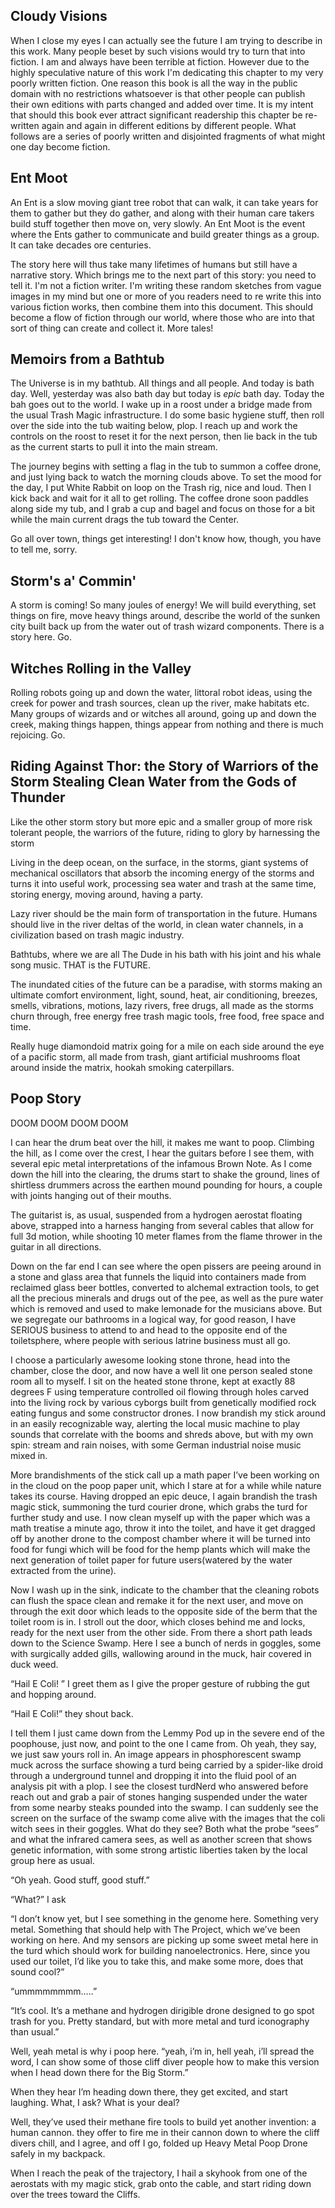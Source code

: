 ## Cloudy Visions

When I close my eyes I can actually see the future I am trying to describe in this work.  Many people beset by such visions would try to turn that into fiction.  I am and always have been terrible at fiction.  However due to the highly speculative nature of this work I'm dedicating this chapter to my very poorly written fiction.  One reason this book is all the way in the public domain with no restrictions whatsoever is that other people can publish their own editions with parts changed and added over time.  It is my intent that should this book ever attract significant readership this chapter be re-written again and again in different editions by different people.  What follows are a series of poorly written and disjointed fragments of what might one day become fiction.  

## Ent Moot

An Ent is a slow moving giant tree robot that can walk, it can take years for them to gather but they do gather, and along with their human care takers build stuff together then move on, very slowly.  An Ent Moot is the event where the Ents gather to communicate and build greater things as a group.   It can take decades ore centuries.  

The story here will thus take many lifetimes of humans but still have a narrative story.  Which brings me to the next part of this story: you need to tell it.  I'm not a fiction writer.  I'm writing these random sketches from vague images in my mind but one or more of you readers need to re write this into various fiction works, then combine them into this document.  This should become a flow of fiction through our world, where those who are into that sort of thing can create and collect it.  More tales! 


## Memoirs from a Bathtub

The Universe is in my bathtub.  All things and all people.  And today is bath day.  Well, yesterday was also bath day but today is *epic* bath day.  Today the bah goes out to the world.  I wake up in a roost under a bridge made from the usual Trash Magic infrastructure.  I do some basic hygiene stuff, then roll over the side into the tub waiting below, plop.  I reach up and work the controls on the roost to reset it for the next person, then lie back in the tub as the current starts to pull it into the main stream.  

The journey begins with setting a flag in the tub to summon a coffee drone, and just lying back to watch the morning clouds above. To set the mood for the day, I put White Rabbit on loop on the Trash rig, nice and loud.   Then I kick back and wait for it all to get rolling.  The coffee drone soon paddles along side my tub, and I grab a cup and bagel and focus on those for a bit while the main current drags the tub toward the Center.  

Go all over town, things get interesting!  I don't know how, though, you have to tell me, sorry.  

## Storm's a' Commin'

A storm is coming! So many joules of energy!  We will build everything, set things on fire, move heavy things around, describe the world of the sunken city built back up from the water out of trash wizard components.  There is a story here. Go.

## Witches Rolling in the Valley

Rolling robots going up and down the water, littoral robot ideas, using the creek for power and trash sources, clean up the river, make habitats etc. Many groups of wizards and or witches all around, going up and down the creek, making things happen, things appear from nothing and there is much rejoicing.  Go.



## Riding Against Thor: the Story of Warriors of the Storm Stealing Clean Water from the Gods of Thunder
 
Like the other storm story but more epic and a smaller group of more risk tolerant people, the warriors of the future, riding to glory by harnessing the storm

Living in the deep ocean, on the surface, in the storms, giant systems of mechanical oscillators that absorb the incoming energy of the storms and turns it into useful work, processing sea water and trash at the same time, storing energy, moving around, having a party.  

Lazy river should be the main form of transportation in the future. Humans should live in the river deltas of the world, in clean water channels, in a civilization based on trash magic industry.  

Bathtubs, where we are all The Dude in his bath with his joint and his whale song music.  THAT is  the FUTURE.  

The inundated cities of the future can be a paradise, with storms making an ultimate comfort environment, light, sound, heat, air conditioning, breezes, smells, vibrations, motions, lazy rivers, free drugs, all made as the storms churn through, free energy free trash magic tools, free food, free space and time.  

Really huge diamondoid matrix going for a mile on each side around the eye of a pacific storm, all made from trash, giant artificial mushrooms float around inside the matrix, hookah smoking caterpillars.  

## Poop Story

DOOM DOOM DOOM DOOM

I can hear the drum beat over the hill, it makes me want to poop.  Climbing the hill, as I come over the crest, I hear the guitars before I see them, with several epic metal interpretations of the infamous Brown Note.  As I come down the hill into the clearing, the drums start to shake the ground, lines of shirtless drummers across the earthen mound pounding for hours, a couple with joints hanging out of their mouths.

The guitarist is, as usual, suspended from a hydrogen aerostat floating above, strapped into a harness hanging from several cables that allow for full 3d motion, while shooting 10 meter flames from the flame thrower in the guitar in all directions.

Down on the far end I can see where the open pissers are peeing around in a stone and glass area that funnels the liquid into containers made from reclaimed glass beer bottles, converted to alchemal extraction tools, to get all the precious minerals and drugs out of the pee, as well as the pure water which is removed and used to make lemonade for the musicians above. But we segregate our bathrooms in a logical way, for good reason, I have SERIOUS business to attend to and head to the opposite end of the toiletsphere, where people with serious latrine business must all go.

I choose a particularly awesome looking stone throne, head into the chamber, close the door, and now have a well lit one person sealed stone room  all to myself.  I sit on the heated stone throne, kept at exactly 88 degrees F using temperature controlled oil flowing through holes carved into the living rock by various cyborgs built from genetically modified rock eating fungus and some constructor drones.  I now brandish my stick around in an easily recognizable way, alerting the local music machine to play sounds that correlate with the booms and shreds above, but with my own spin: stream and rain noises, with some German industrial noise music mixed in.

More brandishments of the stick call up a math paper I’ve been working on in the cloud on the poop paper unit, which I stare at for a while while nature takes its course.  Having dropped an epic deuce, I again brandish the trash magic stick, summoning the turd courier drone, which grabs the turd for further study and use.  I now clean myself up with the paper which was a math treatise a minute ago, throw it into the toilet, and have it get dragged off by another drone to the compost chamber where it will be turned into food for fungi which will be food for the hemp plants which will make the next generation of toilet paper for future users(watered by the water extracted from the urine).

Now I wash up in the sink, indicate to the chamber that the cleaning robots can flush the space clean and remake it for the next user, and move on through the exit door which leads to the opposite side of the berm that the toilet room is in. I stroll out the door, which closes behind me and locks, ready for the next user from the other side.  From there a short path leads down to the Science Swamp.  Here I see a bunch of nerds in goggles, some with surgically added gills, wallowing around in the muck, hair covered in duck weed.

“Hail E Coli! ”  I greet them as I give the proper gesture of rubbing the gut and hopping around.

“Hail E Coli!” they shout back.

I tell them I just came down from the Lemmy Pod up in the severe end of the poophouse, just now, and point to the one I came from.  Oh yeah, they say, we just saw yours roll in.  An image appears in phosphorescent swamp muck across the surface showing a turd being carried by a spider-like droid through a underground tunnel and dropping it into the fluid pool of an analysis pit with a plop.  I see the closest turdNerd who answered before reach out and grab a pair of stones hanging suspended under the water from some nearby steaks pounded into the swamp.  I can suddenly see the screen on the surface of the swamp come alive with the images that the coli witch sees in their goggles.  What do they see?  Both what the probe “sees” and what the infrared camera sees, as well as another screen that shows genetic information, with some strong artistic liberties taken by the local group here as usual.

“Oh yeah.  Good stuff, good stuff.”

“What?”  I ask

“I don’t know yet, but I see something in the genome here.   Something very metal.  Something that should help with The Project, which we’ve been working on here.  And my sensors are picking up some sweet metal here in the  turd which should work for building nanoelectronics.  Here, since you used our toilet, I’d like you to take this, and make some more, does that sound cool?”

“ummmmmmmm…..”

“It’s cool.  It’s a methane and hydrogen dirigible drone designed to go spot trash for you. Pretty standard, but with more metal and turd iconography than usual.”

Well, yeah metal is why i poop here.  “yeah, i’m in, hell yeah, i’ll spread the word, I can show some of those cliff diver people how to make this version when I head down there for the Big Storm.”

When they hear I’m heading down there, they get excited, and start laughing.  What, I ask?    What is your deal?

Well, they’ve used their methane fire tools to build yet another invention: a human cannon.  they offer to fire me in their cannon down to where the cliff divers chill, and I agree, and off I go, folded up Heavy Metal Poop Drone safely in my backpack.

When I reach the peak of the trajectory, I hail a skyhook from one of the aerostats with my magic stick, grab onto the cable, and start riding down over the trees toward the Cliffs.